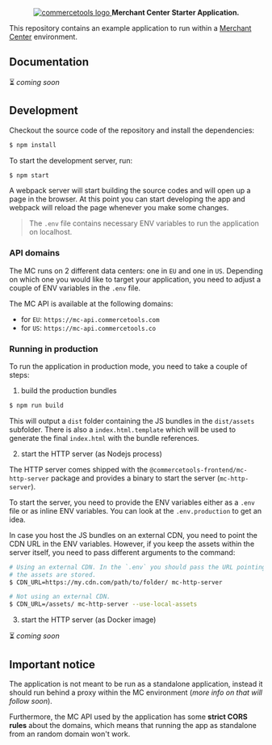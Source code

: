 <p align="center">
  <a href="https://commercetools.com/">
    <img alt="commercetools logo" src="http://cdn.rawgit.com/commercetools/press-kit/master/PNG/72DPI/CT%20logo%20chrom%20black%20horizontal%20RGB%2072dpi.png">
  </a>
  <b>Merchant Center Starter Application.</b>
</p>

This repository contains an example application to run within a [Merchant Center](https://mc.commercetools.com) environment.

## Documentation

⏳ _coming soon_

## Development

Checkout the source code of the repository and install the dependencies:

```bash
$ npm install
```

To start the development server, run:

```bash
$ npm start
```

A webpack server will start building the source codes and will open up a page in the browser. At this point you can start developing the app and webpack will reload the page whenever you make some changes.

> The `.env` file contains necessary ENV variables to run the application on localhost.

### API domains

The MC runs on 2 different data centers: one in `EU` and one in `US`. Depending on which one you would like to target your application, you need to adjust a couple of ENV variables in the `.env` file.

The MC API is available at the following domains:

- for `EU`: `https://mc-api.commercetools.com`
- for `US`: `https://mc-api.commercetools.co`

### Running in production

To run the application in production mode, you need to take a couple of steps:

1.  build the production bundles

```bash
$ npm run build
```

This will output a `dist` folder containing the JS bundles in the `dist/assets` subfolder. There is also a `index.html.template` which will be used to generate the final `index.html` with the bundle references.

2.  start the HTTP server (as Nodejs process)

The HTTP server comes shipped with the `@commercetools-frontend/mc-http-server` package and provides a binary to start the server (`mc-http-server`).

To start the server, you need to provide the ENV variables either as a `.env` file or as inline ENV variables. You can look at the `.env.production` to get an idea.

In case you host the JS bundles on an external CDN, you need to point the CDN URL in the ENV variables. However, if you keep the assets within the server itself, you need to pass different arguments to the command:

```bash
# Using an external CDN. In the `.env` you should pass the URL pointing to the folder where
# the assets are stored.
$ CDN_URL=https://my.cdn.com/path/to/folder/ mc-http-server

# Not using an external CDN.
$ CDN_URL=/assets/ mc-http-server --use-local-assets
```

3.  start the HTTP server (as Docker image)

⏳ _coming soon_

## Important notice

The application is not meant to be run as a standalone application, instead it should run behind a proxy within the MC environment (_more info on that will follow soon_).

Furthermore, the MC API used by the application has some **strict CORS rules** about the domains, which means that running the app as standalone from an random domain won't work.
